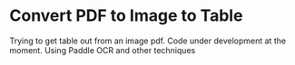 # Convert PDF to Image to Table
Trying to get table out from an image pdf. Code under development at the moment. Using Paddle OCR and other techniques
